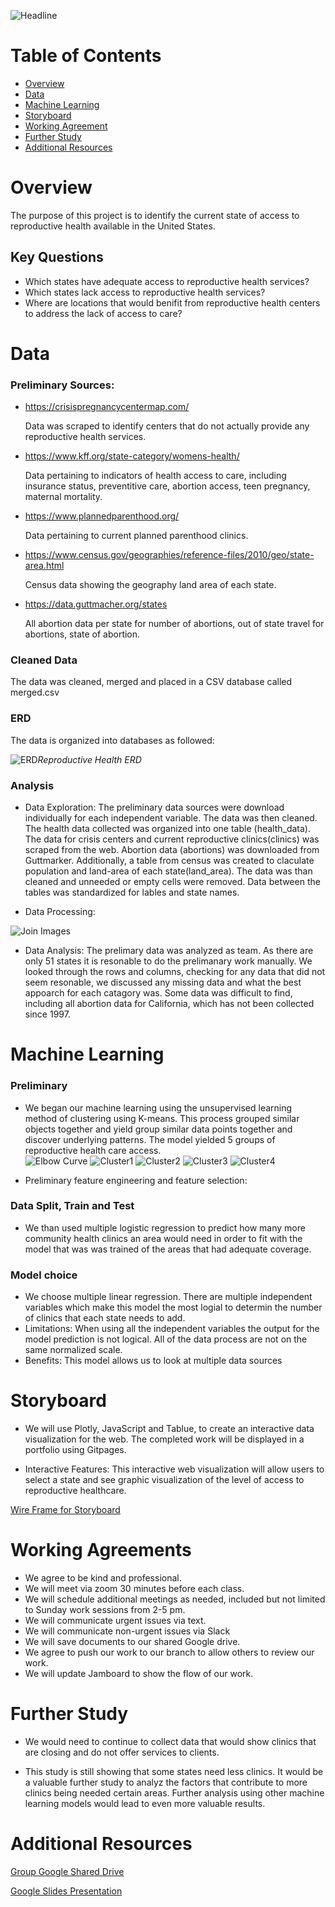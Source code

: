 ![Headline](Images/Access%20to%20Reproductive%20Services%20in%20the%20US.png)

# Table of Contents 

<!-- vscode-markdown-toc -->
* [Overview](#Overview)
* [Data](#Data)
* [Machine Learning](#Machine_Learning)
* [Storyboard](#Storyboard)
* [Working Agreement](#Working)
* [Further Study](#AdditionalStudy)
* [Additional Resources](#AdditionalResources)


<!-- vscode-markdown-toc-config
	numbering=true
	autoSave=true
	/vscode-markdown-toc-config -->
<!-- /vscode-markdown-toc -->

# <a name='Overview'></a>Overview

The purpose of this project is to identify the current state of access to reproductive health available in the United States. 

## Key Questions
* Which states have adequate access to reproductive health services?
* Which states lack access to reproductive health services?
* Where are locations that would benifit from reproductive health centers to address the lack of access to care?

# <a name='Data'></a>Data
### Preliminary Sources:

* https://crisispregnancycentermap.com/

    Data was scraped to identify centers that do not actually provide any reproductive health services. 

* https://www.kff.org/state-category/womens-health/

    Data pertaining to indicators of health access to care, including insurance status, preventitive care, abortion access, teen pregnancy, maternal mortality.

* https://www.plannedparenthood.org/
    
    Data pertaining to current planned parenthood clinics.

* https://www.census.gov/geographies/reference-files/2010/geo/state-area.html

    Census data showing the geography land area of each state. 

* https://data.guttmacher.org/states

    All abortion data per state for number of abortions, out of state travel for abortions, state of abortion.  

### Cleaned Data
 The data was cleaned, merged and placed in a CSV database called merged.csv 

### ERD
The data is organized into databases as followed: 

![ERD](Images/Updated_Reproductive_Health_ERD.png)*Reproductive Health ERD*

### Analysis
* Data Exploration: The preliminary data sources were download individually for each independent variable. The data was then cleaned. The health data collected was organized into one table (health_data).  The data for crisis centers and current reproductive clinics(clinics) was scraped from the web.  Abortion data (abortions) was downloaded from Guttmarker. Additionally, a table from census was created to claculate population and land-area of each state(land_area). The data was than cleaned and unneeded or empty cells were removed. Data between the tables was standardized for lables and state names. 

* Data Processing: 

![Join Images](Resources/images/SQL_JOIN_final_table.PNG)


* Data Analysis: The prelimary data was analyzed as team. As there are only 51 states it is resonable to do the prelimanary work manually. We looked through the rows and columns, checking for any data that did not seem resonable, we discussed any missing data and what the best appoarch for each catagory was. Some data was difficult to find, including all abortion data for California, which has not been collected since 1997.

# <a name='Usage'></a>Machine Learning
### Preliminary 
- We began our machine learning using the unsupervised learning method of clustering using K-means. This process grouped similar objects together and yield group similar data points together and discover underlying patterns. The model yielded 5 groups of reproductive health care access.  
![Elbow Curve](Images/mlm_elbow_curve.png)
![Cluster1](Images/mlm_kcluster_01.png)
![Cluster2](Images/mlm_kcluster_02.png)
![Cluster3](Images/mlm_kcluster_03.png)
![Cluster4](Images/mlm_kcluster_04.png)


- Preliminary feature engineering and feature selection: 

### Data Split, Train and Test
- We than used multiple logistic regression to predict how many more community health clinics an area would need in order to fit with the model that was was trained of the areas that had adequate coverage. 

### Model choice
- We choose multiple linear regression. There are multiple independent variables which make this model the most logial to determin the number of clinics that each state needs to add.
- Limitations: When using all the independent variables the output for the model prediction is not logical. All of the data process are not on the same normalized scale.
- Benefits: This model allows us to look at multiple data sources 

# <a name='Storyboard'></a>Storyboard
- We will use Plotly, JavaScript and Tablue, to create an interactive data visualization for the web. The completed work will be displayed in a portfolio using Gitpages.

- Interactive Features: This interactive web visualization will allow users to select a state and see graphic visualization of the level of access to reproductive healthcare.

[Wire Frame for Storyboard](https://docs.google.com/presentation/d/1fNeITHeLO5w1hP_-IijeZu9O0GGq6SPZkKJ5YKQ_M7E/edit#slide=id.p)

# <a name='Working'></a>Working Agreements
* We agree to be kind and professional.
* We will meet via zoom 30 minutes before each class.
* We will schedule additional meetings as needed, included but not limited to Sunday work sessions from 2-5 pm. 
* We will communicate urgent issues via text.
* We will communicate non-urgent issues via Slack
* We will save documents to our shared Google drive. 
* We agree to push our work to our branch to allow others to review our work. 
* We will update Jamboard to show the flow of our work.

# <a name='Further Study'></a>Further Study
* We would need to continue to collect data that would show clinics that are closing and do not offer services to clients. 

* This study is still showing that some states need less clinics. It would be a valuable further study to analyz the factors that contribute to more clinics being needed certain areas. Further analysis using other machine learning models would lead to even more valuable results. 


# <a name='AdditionalResources'></a>Additional Resources
[Group Google Shared Drive ](https://drive.google.com/drive/u/0/folders/1aURcy_XHSeTBuxBs2TyEmiRUIgIQ5zvV)

[Google Slides Presentation](https://docs.google.com/presentation/d/1kcj6kuOmC0LJDoqfipSAFfxEbHqrjBkker1FSNAJY7w/edit#slide=id.p)

